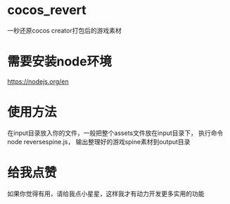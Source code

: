 # cocos_revert
一秒还原cocos creator打包后的游戏素材

# 需要安装node环境
https://nodejs.org/en

# 使用方法
在input目录放入你的文件，一般把整个assets文件放在input目录下，
执行命令 node reversespine.js，
输出整理好的游戏spine素材到output目录

# 给我点赞
如果你觉得有用，请给我点小星星，这样我才有动力开发更多实用的功能
